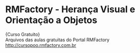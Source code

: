 # RMFactory - Herança Visual e Orientação a Objetos 
{Curso Gratuito} <br>
Arquivos das aulas gratuitas do Portal RMFactory
http://cursopoo.rmfactory.com.br
